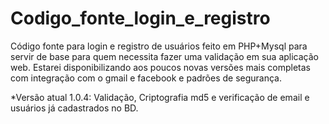 # Codigo_fonte_login_e_registro
Código fonte para login e registro de usuários feito em PHP+Mysql para servir de base para quem necessita fazer uma validação em sua aplicação web.
Estarei disponibilizando aos poucos novas versões mais completas com integração com o gmail e facebook e padrões de segurança.

*Versão atual 1.0.4: Validação, Criptografia md5 e verificação de email e usuários já cadastrados no BD.
